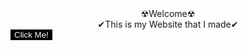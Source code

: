 <center>☢Welcome☢</center>
<center>✔This is my Website that I made✔</center>
<input type="button" align="middle" value="Click Me!" style="text-align: center; background-color: black; color: #FFFFFF; border: none; ">
